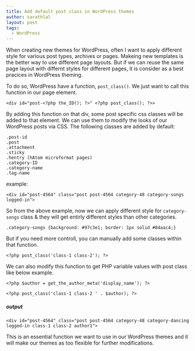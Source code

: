 ```yaml
---
title: Add default post class in WordPress themes
author: sarathlal
layout: post
tags:
  - WordPress
---
```


When creating new themes for WordPress, often I want to apply different style for various post types, archives or pages. Makeing new templates is the better way to use different page layouts. But if we can reuse the same page layout with differnt styles for different pages, it is consider as a best pracices in WordPress theming.

To do so, WordPress have a function, `post_class()`. We just want to call this function in our page element.

	<div id="post-<?php the_ID(); ?>" <?php post_class(); ?>>

By adding this function on that div, some post specific css classes will be added to that element. We can use them to modify the looks of our WordPress posts via CSS. The following classes are added by default:

	.post-id
	.post
	.attachment
	.sticky
	.hentry (hAtom microformat pages)
	.category-ID
	.category-name
	.tag-name

example:

	<div id="post-4564" class="post post-4564 category-48 category-songs logged-in">

So from the above example, now we can apply different style for `category-songs` class & they will get entirly different styles than other categories.

	.category-songs {background: #97c3e1; border: 1px solid #84aac4;}

But if you need more controll, you can manually add some classes within that function.

	<?php post_class('class-1 class-2'); ?>

We can also modify this function to get PHP variable values with post class like below example.

	<?php $author = get_the_author_meta('display_name'); ?>

	<?php post_class('class-1 class-2 ' . $author); ?>

##### output

	<div id="post-4564" class="post post-4564 category-48 category-dancing logged-in class-1 class-2 author1">

This is an essential function we want to use in our WordPress themes and it will make our themes as too flexible for further modifications.
